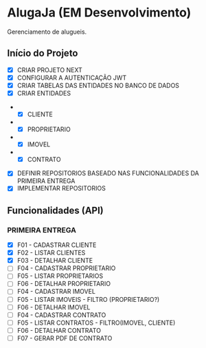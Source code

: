 # AlugaJa (EM Desenvolvimento)

Gerenciamento de alugueis.

## Início do Projeto

- [x] CRIAR PROJETO NEXT
- [x] CONFIGURAR A AUTENTICAÇÃO JWT
- [x] CRIAR TABELAS DAS ENTIDADES NO BANCO DE DADOS
- [x] CRIAR ENTIDADES
- - [x] CLIENTE
- - [x] PROPRIETARIO
- - [x] IMOVEL
- - [x] CONTRATO
- [x] DEFINIR REPOSITORIOS BASEADO NAS FUNCIONALIDADES DA PRIMEIRA ENTREGA
- [x] IMPLEMENTAR REPOSITORIOS

## Funcionalidades (API)

### PRIMEIRA ENTREGA

- [x] F01 - CADASTRAR CLIENTE
- [x] F02 - LISTAR CLIENTES
- [x] F03 - DETALHAR CLIENTE
- [ ] F04 - CADASTRAR PROPRIETARIO
- [ ] F05 - LISTAR PROPRIETARIOS
- [ ] F06 - DETALHAR PROPRIETARIO
- [ ] F04 - CADASTRAR IMOVEL
- [ ] F05 - LISTAR IMOVEIS - FILTRO (PROPRIETARIO?)
- [ ] F06 - DETALHAR IMOVEL
- [ ] F04 - CADASTRAR CONTRATO
- [ ] F05 - LISTAR CONTRATOS - FILTRO(IMOVEL, CLIENTE)
- [ ] F06 - DETALHAR CONTRATO
- [ ] F07 - GERAR PDF DE CONTRATO

